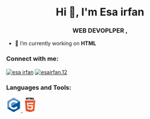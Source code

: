 <h1 align="center">Hi 👋, I'm Esa irfan</h1>
<h3 align="center">WEB DEVOPLPER ,</h3>

- 🔭 I’m currently working on **HTML**

<h3 align="left">Connect with me:</h3>
<p align="left">
<a href="https://fb.com/esa irfan" target="blank"><img align="center" src="https://raw.githubusercontent.com/rahuldkjain/github-profile-readme-generator/master/src/images/icons/Social/facebook.svg" alt="esa irfan" height="30" width="40" /></a>
<a href="https://instagram.com/esairfan.12" target="blank"><img align="center" src="https://raw.githubusercontent.com/rahuldkjain/github-profile-readme-generator/master/src/images/icons/Social/instagram.svg" alt="esairfan.12" height="30" width="40" /></a>
</p>

<h3 align="left">Languages and Tools:</h3>
<p align="left"> <a href="https://www.cprogramming.com/" target="_blank" rel="noreferrer"> <img src="https://raw.githubusercontent.com/devicons/devicon/master/icons/c/c-original.svg" alt="c" width="40" height="40"/> </a> <a href="https://www.w3.org/html/" target="_blank" rel="noreferrer"> <img src="https://raw.githubusercontent.com/devicons/devicon/master/icons/html5/html5-original-wordmark.svg" alt="html5" width="40" height="40"/> </a> </p>
